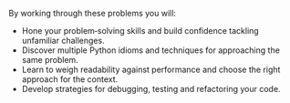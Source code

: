 By working through these problems you will:

- Hone your problem‑solving skills and build confidence tackling unfamiliar challenges.
- Discover multiple Python idioms and techniques for approaching the same problem.
- Learn to weigh readability against performance and choose the right approach for the context.
- Develop strategies for debugging, testing and refactoring your code.
